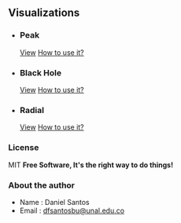 ## Visualizations
 - ### Peak
    [View](/base/b1/readme.md)
    [How to use it?](/base/b1/readme.md)

 - ### Black Hole
    [View](/base/b1/readme.md)
    [How to use it?](/base/b2/readme.md)

 - ### Radial
    [View](/base/b1/readme.md)
    [How to use it?](/base/b3/readme.md)

### License
MIT
**Free Software, It's the right way  to do things!**

### About the author

* Name : Daniel Santos
* Email : dfsantosbu@unal.edu.co
